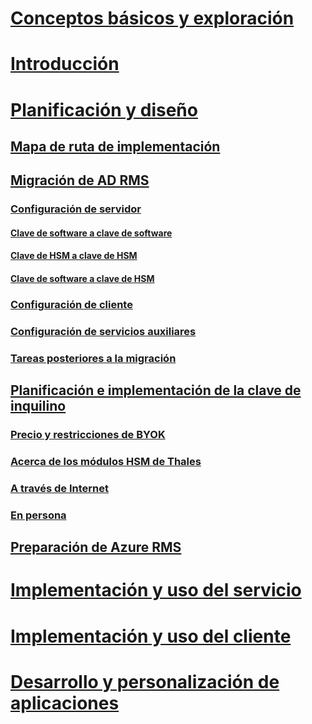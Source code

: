 # [Conceptos básicos y exploración](/rights-management/understand-explore/azure-rights-management)
# [Introducción](/rights-management/get-started/requirements-azure-rms)
# [Planificación y diseño](deployment-roadmap.md)
## [Mapa de ruta de implementación](deployment-roadmap.md)
## [Migración de AD RMS](migrate-from-ad-rms-to-azure-rms.md)
### [Configuración de servidor](migrate-from-ad-rms-phase1.md)
#### [Clave de software a clave de software](migrate-softwarekey-to-softwarekey.md)
#### [Clave de HSM a clave de HSM](migrate-hsmkey-to-hsmkey.md)
#### [Clave de software a clave de HSM](migrate-softwarekey-to-hsmkey.md)
### [Configuración de cliente](migrate-from-ad-rms-phase2.md)
### [Configuración de servicios auxiliares](migrate-from-ad-rms-phase3.md)
### [Tareas posteriores a la migración](migrate-from-ad-rms-phase4.md)
## [Planificación e implementación de la clave de inquilino](plan-implement-tenant-key.md)
### [Precio y restricciones de BYOK](byok-price-restrictions.md)
### [Acerca de los módulos HSM de Thales](thales-hsm.md)
### [A través de Internet](generate-tenant-key-internet.md)
### [En persona](generate-tenant-key-in-person.md)
## [Preparación de Azure RMS](prepare.md)
# [Implementación y uso del servicio](/rights-management/deploy-use/activate-service)
# [Implementación y uso del cliente](/rights-management/rms-client/use-client)
# [Desarrollo y personalización de aplicaciones](/rights-management/develop/developers-guide)

<!--HONumber=Jun16_HO4-->


